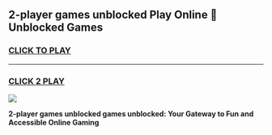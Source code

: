 
## 2-player games unblocked Play Online 👋 Unblocked Games
<h3>
<a href="https://premium.freeplayer.one?title=2-player_games_unblocked&ref=19F">CLICK TO PLAY</a></h3>
<hr>

<h3>
<a href="https://premium.freeplayer.one?title=2-player_games_unblocked&ref=19F">CLICK 2 PLAY</a>
  
</h3>

<a href="https://premium.freeplayer.one?title=2-player_games_unblocked&ref=19F"><img src="https://clearcache.store/games.png"></a>


**2-player games unblocked games unblocked: Your Gateway to Fun and Accessible Online Gaming**
